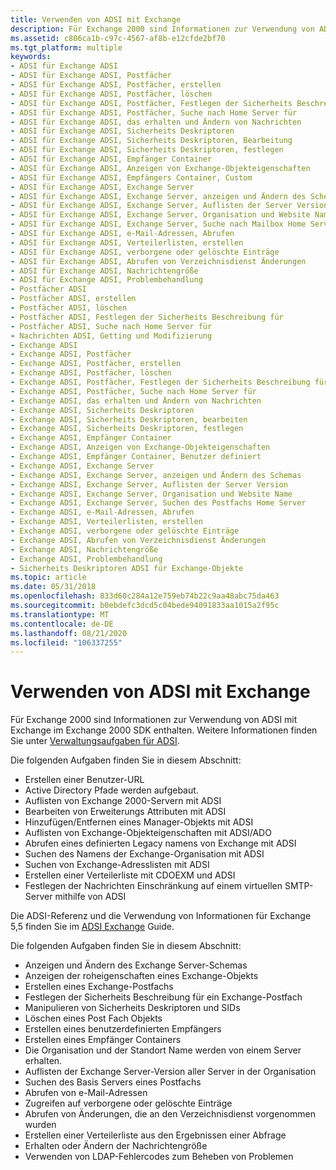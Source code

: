 ```yaml
---
title: Verwenden von ADSI mit Exchange
description: Für Exchange 2000 sind Informationen zur Verwendung von ADSI mit Exchange im Exchange 2000 SDK enthalten. Weitere Informationen finden Sie unter Verwaltungsaufgaben für ADSI.
ms.assetid: c806ca1b-c97c-4567-af8b-e12cfde2bf70
ms.tgt_platform: multiple
keywords:
- ADSI für Exchange ADSI
- ADSI für Exchange ADSI, Postfächer
- ADSI für Exchange ADSI, Postfächer, erstellen
- ADSI für Exchange ADSI, Postfächer, löschen
- ADSI für Exchange ADSI, Postfächer, Festlegen der Sicherheits Beschreibung für
- ADSI für Exchange ADSI, Postfächer, Suche nach Home Server für
- ADSI für Exchange ADSI, das erhalten und Ändern von Nachrichten
- ADSI für Exchange ADSI, Sicherheits Deskriptoren
- ADSI für Exchange ADSI, Sicherheits Deskriptoren, Bearbeitung
- ADSI für Exchange ADSI, Sicherheits Deskriptoren, festlegen
- ADSI für Exchange ADSI, Empfänger Container
- ADSI für Exchange ADSI, Anzeigen von Exchange-Objekteigenschaften
- ADSI für Exchange ADSI, Empfängers Container, Custom
- ADSI für Exchange ADSI, Exchange Server
- ADSI für Exchange ADSI, Exchange Server, anzeigen und Ändern des Schemas
- ADSI für Exchange ADSI, Exchange Server, Auflisten der Server Version
- ADSI für Exchange ADSI, Exchange Server, Organisation und Website Name
- ADSI für Exchange ADSI, Exchange Server, Suche nach Mailbox Home Server
- ADSI für Exchange ADSI, e-Mail-Adressen, Abrufen
- ADSI für Exchange ADSI, Verteilerlisten, erstellen
- ADSI für Exchange ADSI, verborgene oder gelöschte Einträge
- ADSI für Exchange ADSI, Abrufen von Verzeichnisdienst Änderungen
- ADSI für Exchange ADSI, Nachrichtengröße
- ADSI für Exchange ADSI, Problembehandlung
- Postfächer ADSI
- Postfächer ADSI, erstellen
- Postfächer ADSI, löschen
- Postfächer ADSI, Festlegen der Sicherheits Beschreibung für
- Postfächer ADSI, Suche nach Home Server für
- Nachrichten ADSI, Getting und Modifizierung
- Exchange ADSI
- Exchange ADSI, Postfächer
- Exchange ADSI, Postfächer, erstellen
- Exchange ADSI, Postfächer, löschen
- Exchange ADSI, Postfächer, Festlegen der Sicherheits Beschreibung für
- Exchange ADSI, Postfächer, Suche nach Home Server für
- Exchange ADSI, das erhalten und Ändern von Nachrichten
- Exchange ADSI, Sicherheits Deskriptoren
- Exchange ADSI, Sicherheits Deskriptoren, bearbeiten
- Exchange ADSI, Sicherheits Deskriptoren, festlegen
- Exchange ADSI, Empfänger Container
- Exchange ADSI, Anzeigen von Exchange-Objekteigenschaften
- Exchange ADSI, Empfänger Container, Benutzer definiert
- Exchange ADSI, Exchange Server
- Exchange ADSI, Exchange Server, anzeigen und Ändern des Schemas
- Exchange ADSI, Exchange Server, Auflisten der Server Version
- Exchange ADSI, Exchange Server, Organisation und Website Name
- Exchange ADSI, Exchange Server, Suchen des Postfachs Home Server
- Exchange ADSI, e-Mail-Adressen, Abrufen
- Exchange ADSI, Verteilerlisten, erstellen
- Exchange ADSI, verborgene oder gelöschte Einträge
- Exchange ADSI, Abrufen von Verzeichnisdienst Änderungen
- Exchange ADSI, Nachrichtengröße
- Exchange ADSI, Problembehandlung
- Sicherheits Deskriptoren ADSI für Exchange-Objekte
ms.topic: article
ms.date: 05/31/2018
ms.openlocfilehash: 833d60c284a12e759eb74b22c9aa48abc75da463
ms.sourcegitcommit: b0ebdefc3dcd5c04bede94091833aa1015a2f95c
ms.translationtype: MT
ms.contentlocale: de-DE
ms.lasthandoff: 08/21/2020
ms.locfileid: "106337255"
---
```

# <a name="using-adsi-with-exchange"></a>Verwenden von ADSI mit Exchange

Für Exchange 2000 sind Informationen zur Verwendung von ADSI mit Exchange im Exchange 2000 SDK enthalten. Weitere Informationen finden Sie unter [Verwaltungsaufgaben für ADSI](/previous-versions/office/developer/exchange-server-2003/aa125368(v=exchg.65)).

Die folgenden Aufgaben finden Sie in diesem Abschnitt:

-   Erstellen einer Benutzer-URL
-   Active Directory Pfade werden aufgebaut.
-   Auflisten von Exchange 2000-Servern mit ADSI
-   Bearbeiten von Erweiterungs Attributen mit ADSI
-   Hinzufügen/Entfernen eines Manager-Objekts mit ADSI
-   Auflisten von Exchange-Objekteigenschaften mit ADSI/ADO
-   Abrufen eines definierten Legacy namens von Exchange mit ADSI
-   Suchen des Namens der Exchange-Organisation mit ADSI
-   Suchen von Exchange-Adresslisten mit ADSI
-   Erstellen einer Verteilerliste mit CDOEXM und ADSI
-   Festlegen der Nachrichten Einschränkung auf einem virtuellen SMTP-Server mithilfe von ADSI

Die ADSI-Referenz und die Verwendung von Informationen für Exchange 5,5 finden Sie im [ADSI Exchange](/previous-versions/office/developer/exchange-server-2007/aa579394(v=exchg.80)) Guide.

Die folgenden Aufgaben finden Sie in diesem Abschnitt:

-   Anzeigen und Ändern des Exchange Server-Schemas
-   Anzeigen der roheigenschaften eines Exchange-Objekts
-   Erstellen eines Exchange-Postfachs
-   Festlegen der Sicherheits Beschreibung für ein Exchange-Postfach
-   Manipulieren von Sicherheits Deskriptoren und SIDs
-   Löschen eines Post Fach Objekts
-   Erstellen eines benutzerdefinierten Empfängers
-   Erstellen eines Empfänger Containers
-   Die Organisation und der Standort Name werden von einem Server erhalten.
-   Auflisten der Exchange Server-Version aller Server in der Organisation
-   Suchen des Basis Servers eines Postfachs
-   Abrufen von e-Mail-Adressen
-   Zugreifen auf verborgene oder gelöschte Einträge
-   Abrufen von Änderungen, die an den Verzeichnisdienst vorgenommen wurden
-   Erstellen einer Verteilerliste aus den Ergebnissen einer Abfrage
-   Erhalten oder Ändern der Nachrichtengröße
-   Verwenden von LDAP-Fehlercodes zum Beheben von Problemen

 

 